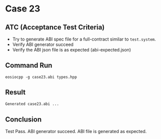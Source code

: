 # Case 23

## ATC (Acceptance Test Criteria)
- Try to generate ABI spec file for a full-contract similar to `test.system`.
- Verify ABI generator succeed
- Verify the ABI json file is as expected (abi-expected.json)

## Command Run
```
eosiocpp -g case23.abi types.hpp
```

## Result
```bash
Generated case23.abi ...
```

## Conclusion
Test Pass.
ABI generator succeed.
ABI file is generated as expected.
